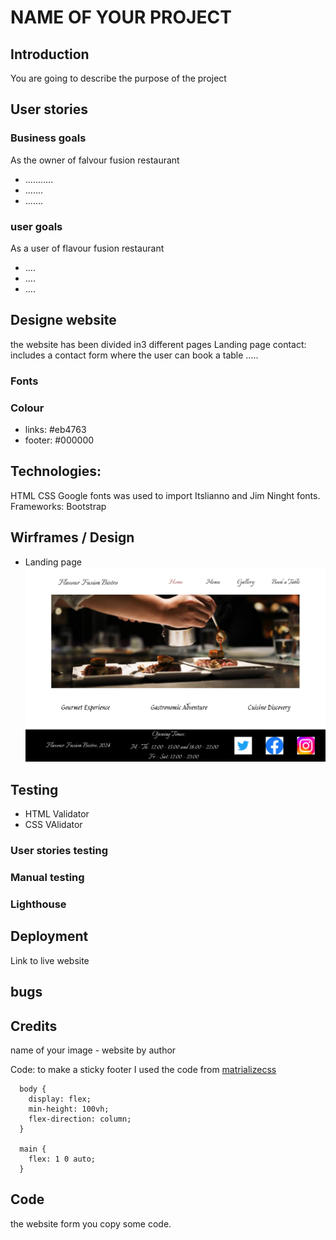 # NAME OF YOUR PROJECT


## Introduction
You are going to describe the purpose of the project

## User stories

### Business goals
As the owner of falvour fusion restaurant
* ...........
* .......
* .......
### user goals

As a user of flavour fusion restaurant
* ....
* ....
* ....

## Designe website
 the website has been divided in3 different pages
Landing page
contact: includes a contact form where the user can book a table
.....

### Fonts
### Colour
* links: #eb4763
* footer: #000000


## Technologies:
 HTML
 CSS
 Google fonts was used to import Itslianno and Jim Ninght fonts.
 Frameworks:
 Bootstrap

## Wirframes / Design

* Landing page
![landingpage](/documentation/designs/1.%20Flavour%20Fusion%20Bistro%20-%20Home.png)

## Testing

* HTML Validator
* CSS VAlidator

### User stories testing

### Manual testing


### Lighthouse

## Deployment
Link to live website

## bugs

## Credits

name of your image - website by author

Code: to make a sticky footer I used the code from [matrializecss](https://materializecss.com/footer.html)

```
  body {
    display: flex;
    min-height: 100vh;
    flex-direction: column;
  }

  main {
    flex: 1 0 auto;
  }

```

## Code

the website form you copy some code.

